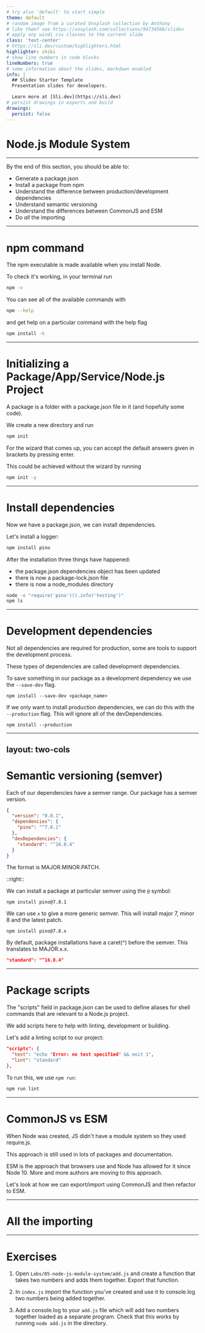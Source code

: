 ```yaml
---
# try also 'default' to start simple
theme: default
# random image from a curated Unsplash collection by Anthony
# like them? see https://unsplash.com/collections/94734566/slidev
# apply any windi css classes to the current slide
class: 'text-center'
# https://sli.dev/custom/highlighters.html
highlighter: shiki
# show line numbers in code blocks
lineNumbers: true
# some information about the slides, markdown enabled
info: |
  ## Slidev Starter Template
  Presentation slides for developers.

  Learn more at [Sli.dev](https://sli.dev)
# persist drawings in exports and build
drawings:
  persist: false
---
```


# Node.js Module System

---

By the end of this section, you should be able to:

- Generate a package.json
- Install a package from npm
- Understand the difference between production/development dependencies
- Understand semantic versioning
- Understand the differences between CommonJS and ESM
- Do *all* the importing 

<!--
The Node.js ecosystem of packages is very large. There are more than 1.2 million packages on the npm Registry. While many of these packages are frontend JavaScript libraries, whether a package is for Node or the frontend or both, the npm client and its associated manifest file format have been fundamental to enabling this growth. In this section we will explore how to create and manage packages with the npm client, the package manager which comes bundled with Node.js. We'll also look a
-->

---

# npm command

<v-clicks>

The npm executable is made available when you install Node. 

To check it's working, in your terminal run

```bash
npm -v
```

You can see all of the available commands with 

```bash
npm --help
```

and get help on a particular command with the help flag

```bash
npm install -h
```

</v-clicks>

<!-- 
When Node.js is installed, the node binary and the npm executable are both made available to the Operating System that Node.js has been installed into. The npm command is CLI tool that acts as a package manager for Node.js. By default it points to the npmjs.com registry, which is the default module registry.

The npm help command will print out a list of available commands.

A quick help output for a particular command can be viewed using the -h flag with that command: 

npm install -h
-->

---

# Initializing a Package/App/Service/Node.js Project


<v-clicks>

A package is a folder with a package.json file in it (and hopefully some code).

We create a new directory and run 
```bash
npm init
```

For the wizard that comes up, you can accept the default answers given in brackets by pressing enter.

This could be achieved without the wizard by running
```bash
npm init -y
```
</v-clicks>

<!--
A package is a folder with a package.json file in it (and then some code). A Node.js application or service is also a package, so this could equally be titled "Initializing an App" or "Initializing a Service" or generically, "Initializing a Node.js Project".

The npm init command can be used to quickly create a package.json in whatever directory it's called in.

For this example a new folder called my-package is used, every command in this section is executed with the my-package folder as the current working directory.

Running npm init will start a CLI wizard that will ask some questions.

For our purposes we can hit return for every one of the questions.

A shorter way to accept the default value for every question is to use the -y flag.

The default fields in a generated package.json are:

name – the name of the package

version – the current version number of the package

description – a package description, this is used for meta analysis in package registries

main – the entry-point file to load when the package is loaded

scripts – namespaced shell scripts, these will be discussed later in this section

keywords – array of keywords, improves discoverability of a published package

author – the package author

license – the package license.

The npm init command can be run again in a folder with an existing package.json and any answers supplied will update the package.json. This can be useful when the package has also been initialized as a git project and has had a remote repo added. When run in a git repository, the npm init -y command will read the repositories remote URI from git and add it to package.json.
-->

--- 

# Install dependencies

<v-clicks>

Now we have a package.json, we can install dependencies. 

Let's install a logger:
```bash
npm install pino
```

After the installation three things have happened:
- the package.json dependencies object has been updated
- there is now a package-lock.json file
- there is now a node_modules directory

```bash
node -e "require('pino')().info('testing')"
npm ls
```

</v-clicks>

<!--
Once a folder has a package.json file, dependencies can be installed.

Let's install a logger: 

npm install pino

Information about any ecosystem package can be found on npmjs.com, for instance for information about the logger we installed see Pino's Documentation.

Once the dependency is installed the package.json file will be updated to include the depenency.

The "dependencies" field contains an object, the keys of the object contain dependency namespaces, the values in the object contain the Semver range version number for that dependency. We will explore the Semver format later in this section.

Running npm install pino without specifying a version will install the latest version of the package, so the version number may vary when following these steps.

In addition, a node_modules folder will have been added into the my-package folder.

The node_modules folder contains the logger package, along with all the packages in its dependency tree.

The npm install command uses a maximally flat strategy where all packages in a dependency tree placed at the top level of the node_modules folder unless there are two different versions of the same package in the dependency tree, in which case the packages may be stored in a nested node_modules folder.

The npm ls command can be used to describe the dependency tree of a package:

Notice how the flatstr sub-dependency occurs twice in the output. The second occurrence has the word deduped next to it. The flatstr module is a dependency of both pino and its direct dependency **sonic-boom**, but both **pino** and **sonic-boom** rely on the same version of **flatstr. Which allows npm to simply place a single **flatstr** package in the **node_modules** folder.**

Now that we have the dependency we can use it:

node -e "require('pino')().info('testing')"

A primary reason for adding the installed dependency to the package.json file is to make the node_modules folder disposable.

Let's delete the node_modules folder.

If we run npm ls it won't print out the same tree any more because the dependency isn't installed, but it will warn that the dependency should be installed.

To install the dependencies in the package.json file, run npm install without specifying a dependency namespace:

npm install

Running npm ls now will show that the logger has been installed again:

The node_modules folder should not be checked into git, the package.json  and package-lock.json should be the source of truth.
-->

---

# Development dependencies

<v-clicks>


Not all dependencies are required for production, some are tools to support the development process. 

These types of dependencies are called development dependencies.

To save something in our package as a development dependency we use the `--save-dev` flag.

```
npm install --save-dev <package_name>
```

If we only want to install production dependencies, we can do this with the `--production` flag. This will ignore all of the devDependencies.

```
npm install --production
```

</v-clicks>


<!--

Running npm install without any flags will automatically save the dependency to the package.json file's "dependencies" field. Not all dependencies are required for production, some are tools to support the development process. These types of dependencies are called development dependencies.

An important characteristic of development dependencies is that only top level development dependencies are installed. The development dependencies of sub-dependencies will not be installed.

Dependencies and development dependencies can be viewed in the Dependency tab of any given package on npmjs.com, for pino that can be accessed at Pino's Dependencies Documentation.

When we run npm ls we only see the production dependencies in the tree, none of the development dependencies are installed, because the development dependencies of installed packages are never installed.

npm ls

Let's install a linter as a development dependency into my-package:

npm install --save-dev standard

Now let's take a look at the package.json file.

In addition to the "dependencies" field there is now a "devDependencies" field.

Running npm ls now reveals a much larger dependency tree.

When deploying a service or application for production use, we don't want to install any dependencies that aren't needed in production.

A --production flag can be used with npm install so that development dependencies are ignored.

Let's remove the node_modules folder:

node -e "fs.rmdirSync('node_modules', {recursive: true})"

Node is being used here to remove the node_modules folder because this command is platform independent, but we can use any approach to remove the folder as desired.

Now let's run npm install with the --production flag.

npm install --production


While pino and standard are both dependencies of my-package, only pino will be installed when --production is used because standard is specified as a development dependency in the package.json. This can be verified:

npm ls


-->

---
layout: two-cols
---

# Semantic versioning (semver)

<v-clicks>

Each of our dependencies have a semver range. Our package has a semver version.

```json
{
  "version": "0.0.1",
  "dependencies": {
    "pino": "^7.8.1"
  },
  "devDependencies": {
    "standard": "^16.0.4"
  }
}
```

The format is MAJOR.MINOR.PATCH.

</v-clicks>

::right::

<v-clicks>

We can install a package at particular semver using the `@` symbol:
```
npm install pino@7.8.1
```

We can use `x` to give a more generic semver. This will install major 7, minor 8 and the latest patch.
```
npm install pino@7.8.x
```

By default, package installations have a caret(^) before the semver. This translates to MAJOR.x.x.
```json
"standard": "^16.0.4"
```

</v-clicks>

<!--

Let's look at the dependencies in the package.json file:

"dependencies": {
"pino": "^6.2.1"
},
"devDependencies": {
"standard": "^14.3.3"
}

We've installed two dependencies, pino at a Semver range of ^6.2.1 and standard at a Semver range of ^14.3.3. Our package version number is the Semver version 1.0.0. There is a distinction between the Semver format and a Semver range.

Understanding the Semver format is crucial to managing dependencies. A Semver is fundamentally three numbers separated by dots. The reason a version number is updated is because a change was made to the package. The three numbers separated by dots represent different types of change.

Major
MAJOR is the left-most number. It means that the change breaks an API or a behavior.

Minor
MINOR is the middle number. It means that the package has been extended in some way, for instance a new method, but it's fully backwards compatible. Upgrading to a minor should not break the package.

Patch
PATCH is the right-most number. It means that there has been a bug fix.

This is the core of the Semver format, but there are extensions which won't be covered here, for more information on Semver see Semver's website.

A Semver range allows for a flexible versioning strategy. There are many ways to define a Semver range.

One way is to use the character "x" in any of the MAJOR.MINOR.PATCH positions, for example 1.2.x will match all PATCH numbers. 1.x.x will match all MINOR and PATCH numbers.

By default npm install prefixes the version number of a package with caret (^) when installing a new dependency and saving it to the package.json file.

Our specified pino version in the package.json file is ^6.2.1. This is another way to specify a Semver range: by prefixing the version with a caret (^). Using a caret on version numbers is basically the same as using an x in the MINOR and PATCH positions, so ^6.2.1 is the same as 6.x.x. However there are exceptions when using 0, ^0.0.0 is not the the same as 0.x.x, see the "Caret Ranges ^1.2.3 ^0.2.5 ^0.0.4" section of npmjs Documentation. However for non-zero MAJOR numbers, ^MAJOR.MINOR.PATCH is interpreted as MAJOR.x.x.

The complete syntax for defining ranges is verbose, see the "semver: The semantic versioner for npm" section of npmjs Documentation.

-->

---

# Package scripts


<v-clicks>

The "scripts" field in package.json can be used to define aliases for shell commands that are relevant to a Node.js project.

We add scripts here to help with linting, development or building. 

Let's add a linting script to our project:

```json
"scripts": {
  "test": "echo "Error: no test specified" && exit 1",
  "lint": "standard"
},
```

To run this, we use `npm run`:
```bash
npm run lint
```

</v-clicks>

<!--

The "scripts" field in package.json can be used to define aliases for shell commands that are relevant to a Node.js project.

To demonstrate the concept, let's add a lint script. Currently the package.json "scripts" field looks like so:

"scripts": {
"test": "echo "Error: no test specified" && exit 1"
},

Let's update it to the following:

"scripts": {
"test": "echo "Error: no test specified" && exit 1",
"lint": "standard"
},

Recall that we have a development dependency installed called standard. This is a code linter, see "JavaScript Standard Style" article for more details.

Packages can assign a "bin" field in their package.json, which will associate a namespace with a Node program script within that package. In the case of standard, it associates a command named standard with a Node program script that performs linting. The associated commands of all installed packages are available within any defined package.json scripts.

Let's make sure all dependencies are installed before we try out the "lint" script by running.

npm install

Next, to execute the script use npm run:

npm run lint



There will be no output because there are no files to lint, let's add a file to my-package called index.js with the following contents:

'use strict';
console.log('my-package started');
process.stdin.resume();

Now let's execute npm run lint again:



We have some lint errors. The standard linter has a --fix flag that we can use to autocorrect the lint errors. We can use a double dash (--) to pass flags via npm run to the aliased command:

npm run lint -- --fix

npm run lint -- --fix and output

As a result the index.js was altered according to the lint rules, and saved.

There are two package scripts namespaces that have dedicated npm commands: npm test and npm start.

The package.json already has a "test" field, let's run npm test:

$ npm test  > my-package@1.0.0 test /training/ch-6/my-package > echo "Error: no test specified" && exit 1  Error: no test specified npm ERR! Test failed. See above for more details.

The "test" field in package scripts is as follows:

"test": "echo "Error: no test specified" && exit 1"

The output is as expected. Testing will be explored in full in Section 16 - "Writing Unit Tests".

Note that we did not have to use npm run test, the npm test command is an alias for npm run test. This aliasing only applies to test and start. Our npm run lint command cannot be executed using npm lint for example.

Let's add one more script, a "start" script, edit the package.json scripts field to match the following:

"scripts": {
"start": "node index.js",
"test": "echo "Error: no test specified" && exit 1",
"lint": "standard"
},

Now let's run npm start:

$ npm start  > my-package@1.0.0 start /training/ch-6/my-package > node index.js  my-package started

To exit the process, hit CTRL-C.

-->

---

# CommonJS vs ESM


<v-clicks>

When Node was created, JS didn't have a module system so they used require.js.

This approach is still used in lots of packages and documentation.

ESM is the approach that browsers use and Node has allowed for it since Node 10. More and more authors are moving to this approach.

Let's look at how we can export/import using CommonJS and then refactor to ESM.


</v-clicks>



<!--

JS didn't have a packaging system so Node internally adopted the requirejs library.

This is a synchronous library that calls the require tree to build up a picture of the package.

It relies on the module object that, in CommonJS, each file has. So, we update the module.exports property to export and use require to import.

Since Node 10, it's been possible to use an ESM approach. You may have seen this in React/Vue or other frontend frameworks.

This stops each file having a module object and is asynchronous. It is harder for application performance managers to benchmark. However, it is more versitile, we can get a lot of the missing functionality back and people are working on making it more testable.

We've

-->

---

# All the importing

---

# Exercises

1. Open `Labs/05-node-js-module-system/add.js` and create a function that takes two numbers and adds them together. Export that function.

2. In `index.js` import the function you've created and use it to console.log two numbers being added together.

3. Add a console.log to your `add.js` file which will add two numbers together loaded as a separate program. Check that this works by running `node add.js` in the directory.
